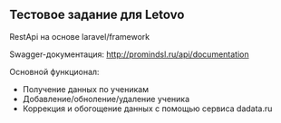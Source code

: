 ## Тестовое задание для Letovo

RestApi на основе laravel/framework

Swagger-документация: http://promindsl.ru/api/documentation

Основной функционал:
- Получение данных по ученикам
- Добавление/обноление/удаление ученика
- Коррекция и обогощение данных с помощью сервиса dadata.ru
